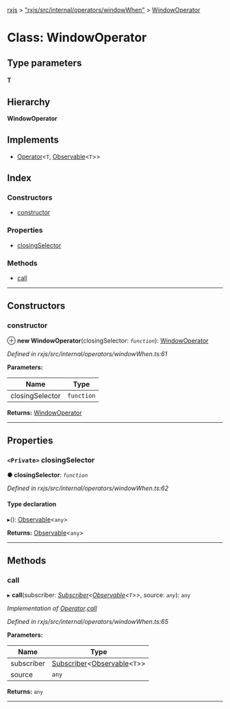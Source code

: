 [rxjs](../README.md) > ["rxjs/src/internal/operators/windowWhen"](../modules/_rxjs_src_internal_operators_windowwhen_.md) > [WindowOperator](../classes/_rxjs_src_internal_operators_windowwhen_.windowoperator.md)

# Class: WindowOperator

## Type parameters
#### T 
## Hierarchy

**WindowOperator**

## Implements

* [Operator](../interfaces/_rxjs_src_internal_operator_.operator.md)<`T`, [Observable](_rxjs_src_internal_observable_.observable.md)<`T`>>

## Index

### Constructors

* [constructor](_rxjs_src_internal_operators_windowwhen_.windowoperator.md#constructor)

### Properties

* [closingSelector](_rxjs_src_internal_operators_windowwhen_.windowoperator.md#closingselector)

### Methods

* [call](_rxjs_src_internal_operators_windowwhen_.windowoperator.md#call)

---

## Constructors

<a id="constructor"></a>

###  constructor

⊕ **new WindowOperator**(closingSelector: *`function`*): [WindowOperator](_rxjs_src_internal_operators_windowwhen_.windowoperator.md)

*Defined in rxjs/src/internal/operators/windowWhen.ts:61*

**Parameters:**

| Name | Type |
| ------ | ------ |
| closingSelector | `function` |

**Returns:** [WindowOperator](_rxjs_src_internal_operators_windowwhen_.windowoperator.md)

___

## Properties

<a id="closingselector"></a>

### `<Private>` closingSelector

**● closingSelector**: *`function`*

*Defined in rxjs/src/internal/operators/windowWhen.ts:62*

#### Type declaration
▸(): [Observable](_rxjs_src_internal_observable_.observable.md)<`any`>

**Returns:** [Observable](_rxjs_src_internal_observable_.observable.md)<`any`>

___

## Methods

<a id="call"></a>

###  call

▸ **call**(subscriber: *[Subscriber](_rxjs_src_internal_subscriber_.subscriber.md)<[Observable](_rxjs_src_internal_observable_.observable.md)<`T`>>*, source: *`any`*): `any`

*Implementation of [Operator](../interfaces/_rxjs_src_internal_operator_.operator.md).[call](../interfaces/_rxjs_src_internal_operator_.operator.md#call)*

*Defined in rxjs/src/internal/operators/windowWhen.ts:65*

**Parameters:**

| Name | Type |
| ------ | ------ |
| subscriber | [Subscriber](_rxjs_src_internal_subscriber_.subscriber.md)<[Observable](_rxjs_src_internal_observable_.observable.md)<`T`>> |
| source | `any` |

**Returns:** `any`

___

